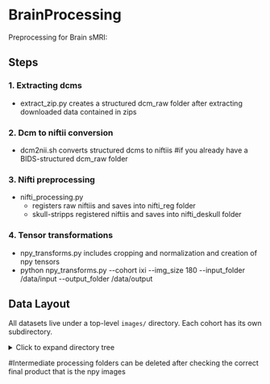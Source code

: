 # BrainProcessing
Preprocessing for Brain sMRI:
## Steps
### 1. Extracting dcms
- extract_zip.py creates a structured dcm_raw folder after extracting downloaded data contained in zips
### 2. Dcm to niftii conversion 
- dcm2nii.sh converts structured dcms to niftiis  #if you already have a BIDS-structured dcm_raw folder 
### 3. Nifti preprocessing 
- nifti_processing.py 
  - registers raw niftiis and saves into nifti_reg folder 
  - skull-stripps registered niftiis and saves into nifti_deskull folder
### 4. Tensor transformations
- npy_transforms.py includes cropping and normalization and creation of npy tensors
- python npy_transforms.py --cohort ixi --img_size 180 --input_folder /data/input --output_folder /data/output
## Data Layout  

All datasets live under a top-level `images/` directory. Each cohort has its own subdirectory.

<details>
<summary>Click to expand directory tree</summary>

```text
images/
├── cohort_name1/
│   ├── dcm_cmprs/
│   │   ├── batch1.zip
│   │   ├── batch2.zip
│   │   └── ...
│   ├── dcm_raw/
│   │   ├── {eid1}/
│   │   │   ├── xx1.dcm
│   │   │   ├── xx2.dcm
│   │   │   └── ...
│   │   └── {eid2}/
│   ├── nifti_raw/
│   │   ├── {eid1}.nii.gz
│   │   └── ...
│   ├── nifti_reg/
│   │   ├── {eid1}_registered.nii.gz
│   │   └── ...
│   ├── nifti_deskull/
│   │   ├── {eid1}_deskulled.nii.gz
│   │   └── ...
│   ├── npy_cohort180/
│   │   ├── {eid1}.npy
│   │   └── ...
├── cohort_name2/
├── cohort_name3/
```

</details>



#Intermediate processing folders can be deleted after checking the correct final product that is the npy images
